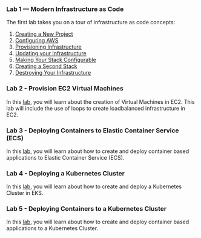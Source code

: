 ### Lab 1 — Modern Infrastructure as Code

The first lab takes you on a tour of infrastructure as code concepts:

1. [Creating a New Project](./lab-01/01-creating-a-new-project.md)
2. [Configuring AWS](./lab-01/02-configuring-aws.md)
3. [Provisioning Infrastructure](./lab-01/03-provisioning-infrastructure.md)
4. [Updating your Infrastructure](./lab-01/04-updating-your-infrastructure.md)
5. [Making Your Stack Configurable](./lab-01/05-making-your-stack-configurable.md)
6. [Creating a Second Stack](./lab-01/06-creating-a-second-stack.md)
7. [Destroying Your Infrastructure](./lab-01/07-destroying-your-infrastructure.md)

### Lab 2 - Provision EC2 Virtual Machines

In this [lab](./lab-02/README.md), you will learn about the creation of Virtual Machines in EC2. This lab will include
the use of loops to create loadbalanced infrastructure in EC2.

### Lab 3 - Deploying Containers to Elastic Container Service (ECS)

In this [lab](./lab-03/README.md), you will learn about how to create and deploy container based applications to Elastic
Container Service (ECS).

### Lab 4 - Deploying a Kubernetes Cluster

In this [lab](./lab-04/README.md), you will learn about how to create and deploy a Kubernetes Cluster in EKS.

### Lab 5 - Deploying Containers to a Kubernetes Cluster

In this [lab](./lab-05/README.md), you will learn about how to create and deploy container based applications to a Kubernetes
Cluster.
